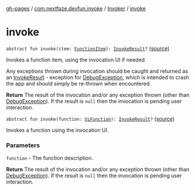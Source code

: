 [gh-pages](../../index.md) / [com.nextfaze.devfun.invoke](../index.md) / [Invoker](index.md) / [invoke](./invoke.md)

# invoke

`abstract fun invoke(item: `[`FunctionItem`](../../com.nextfaze.devfun.core/-function-item/index.md)`): `[`InvokeResult`](../../com.nextfaze.devfun.core/-invoke-result/index.md)`?` [(source)](https://github.com/NextFaze/dev-fun/tree/master/devfun/src/main/java/com/nextfaze/devfun/invoke/Invoker.kt#L27)

Invokes a function item, using the invocation UI if needed.

Any exceptions thrown during invocation should be caught and returned as an [InvokeResult](../../com.nextfaze.devfun.core/-invoke-result/index.md) - exception for
[DebugException](../../com.nextfaze.devfun.core/-debug-exception/index.md), which is intended to crash the app and should simply be re-thrown when encountered.

**Return**
The result of the invocation and/or any exception thrown (other than [DebugException](../../com.nextfaze.devfun.core/-debug-exception/index.md)).
    If the result is `null` then the invocation is pending user interaction.

`abstract fun invoke(function: `[`UiFunction`](../-ui-function/index.md)`): `[`InvokeResult`](../../com.nextfaze.devfun.core/-invoke-result/index.md)`?` [(source)](https://github.com/NextFaze/dev-fun/tree/master/devfun/src/main/java/com/nextfaze/devfun/invoke/Invoker.kt#L37)

Invokes a function using the invocation UI.

### Parameters

`function` - The function description.

**Return**
The result of the invocation and/or any exception thrown (other than [DebugException](../../com.nextfaze.devfun.core/-debug-exception/index.md)).
    If the result is `null` then the invocation is pending user interaction.

